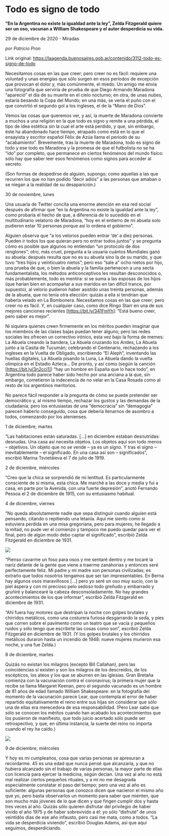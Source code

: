 # Todo es signo de todo

**“En la Argentina no existe la igualdad ante la ley”, Zelda Fitzgerald quiere ser un oso, vacunan a William Shakespeare y el autor desperdicia su vida.**

29 de diciembre de 2020 - Miradas

_por Patricio Pron_

Link original: https://laagenda.buenosaires.gob.ar/contenido/3112-todo-es-signo-de-todo



Necesitamos cosas en las que creer; pero creer no es fácil: requiere una voluntad y unas energías que sólo surgen en esos períodos de excepción que provocan el dolor y, más comúnmente, el miedo. Un amigo me envía una fotografía que serviría de prueba de que Diego Armando Maradona “apareció” el día de su muerte en el cielo nocturno; en otra, de unas nubes, estaría besando la Copa del Mundo; en una más, se vería el puño con el que convirtió el segundo gol a los ingleses, el de la “Mano de Dios”.




Vemos las cosas que queremos ver, y así, la muerte de Maradona convierte a muchos a una religión en la que todo es signo y remite a una pérdida, el tipo de idea estética sin la cual el arte está perdido, y que, sin embargo, éste ha abandonado hace tiempo, atrapado como está en lo que el ensayista y escritor español Félix de Azúa llama el período de su “acabamiento”. Brevemente, tras la muerte de Maradona, todo es signo de todo y ese todo es Maradona y la promesa de que el futbolista no se ha “ido” por completo, que permanece en ciertos fenómenos del mundo físico: sólo hay que saber leer esos fenómenos como signos para acceder al secreto.




(Son formas de despedirse de alguien, supongo; como aquellas a las que recurren los que no han podido “decir adiós” a las personas que amaban o se niegan a la realidad de su desaparición.)




30 de noviembre, lunes




Una usuaria de Twitter concita una enorme atención en esa red social después de afirmar que “en la Argentina no existe la igualdad ante la ley”, como probaría el hecho de que, a diferencia de lo sucedido en el multitudinario velatorio de Maradona, “hoy en el entierro de mi abuela solo pudieron estar 10 personas porque así lo ordena el gobierno”.




Alguien observa que “a los velorios pueden entrar ‘de’ a diez personas. Pueden ir todos los que quieran pero no entrar todos juntos” y se pregunta cómo es posible que algunos no entiendan “un protocolo de dos renglones”; otro, más cruel, pregunta a la usuaria cuántos Mundiales ganó su abuela: después resulta que no es su abuela sino la de su marido, y que tuvo “tres hijos y veinticuatro nietos”; pero eso “sale a” ocho nietos por hijo, una prueba de que, o bien la abuela y la familia pertenecen a una secta fundamentalista, los métodos anticonceptivos les resultan desconocidos o, más probablemente, todo es mentira: si se suma a las esposas de los hijos (que harían bien en acompañar a sus maridos en tan difícil trance, por supuesto), al velorio pudieron haber asistido unas treinta personas, además de la abuela, que no tenía otra elección: quizás a ella sí tendrían que haberla velado en La Bombonera. Necesitamos cosas en las que creer; pero creer no es fácil. Y, en cualquier caso, como dice Ringo Starr en una de sus mejores canciones recientes [https://bit.ly/341FmYh]: “Está bueno creer, pero saber es mejor”.




Ni siquiera quienes creen firmemente en los méritos pueden imaginar que los miembros de las clases bajas puedan tener alguno; pero las redes sociales les ofrecen un correctivo irónico, esta vez bajo la forma de memes: La Abuela creando la bandera, La Abuela cruzando los Andes, La Abuela junto a la Casita de Tucumán; celebrando el Centenario, rechazando a los ingleses en la Vuelta de Obligado, escribiendo “El Aleph”, inventando las huellas digitales, La Abuela pisando la Luna, La Abuela dando la vuelta olímpica en el Estadio Azteca… De pronto, y así como (según la canción [https://bit.ly/3n2ccj1]) “hay un hombre en España que lo hace todo”, en Argentina todo parece haber sido hecho por una anciana a la que, sin embargo, cometieron la indecencia de no velar en la Casa Rosada como al resto de los argentinos meritorios.




No parece fácil responder a la pregunta de cómo se puede pretender ser democrático y, al mismo tiempo, rechazar los gustos y las demandas de la ciudadanía; pero los entusiastas de una “democracia” sin “demagogia” parecen haberlo conseguido, cosa que debería llenarnos de asombro a todos, comenzando por los atenienses.




1 de diciembre, martes




“Las habitaciones están saturadas. […] en diciembre estaban desnutridas: desnudas. Una casa así necesita objetos. Los objetos aquí son todo menos – objetivos. Un objeto que no se vende – ya es un signo. Y tras el signo – inevitablemente – el significado. En una casa así son – significados”, escribió Marina Tsvietáieva el 7 de julio de 1919.




2 de diciembre, miércoles




“Creo que la chica se sorprendió de mi lentitud. Es particularmente consciente de sí misma, esta chica. Me marché a las doce y media y fui a casa, en parte por la Avenida, con una fuerte depresión”, anotó Fernando Pessoa el 2 de diciembre de 1915, con su entusiasmo habitual.




4 de diciembre, viernes




“No queda absolutamente nadie que sepa distinguir cuando alguien está pensando, citando o repitiendo una letanía. Aquí me siento como si estuviera perdida en una misa gregoriana, pero para mujeres; he llegado a la mitad, no pude ver el comienzo y tampoco me puedo quedar para ver el final, pero de algún modo debo captar el significado”, escribió Zelda Fitzgerald en diciembre de 1931.




![](https://cdn.flowlikemusic.com/files/images/34811/303e4bc0-c45a-48aa-9092-e884ee1830c4.jpg)




“Pienso cavarme un foso para osos y me sentaré dentro y me tocaré la nariz delante de la gente que viene a traerme zanahorias y entonces seré perfectamente feliz. Mi padre y mi madre son personas civilizadas; es extraño que todos nosotros tengamos que ser tan impresentables. En Berna hay algunos osos maravillosos […] pero yo seré un oso muy sucio, con la piel áspera y con mi precioso pelo sedoso todo greñudo y embarrado y gruñiré y balancearé la cabeza desconsoladamente. No hay grandes acontecimientos de los que informar”, escribió Zelda Fitzgerald en diciembre de 1931.




“Ahí fuera hay motores que destripan la noche con golpes brutales y chirridos metálicos, como una costurera furiosa desgarrando la seda, y pies que corren sobre el pavimento como un teatro que se vacía y pequeños ruidos y sólo tengo que escribirte las cosas como son”, escribió Zelda Fitzgerald en diciembre de 1931. (Y los golpes brutales y los chirridos metálicos duraron hasta un incendio de 1948: nueve mujeres murieron esa noche, y una fue Zelda.)




8 de diciembre, martes




Quizás no existan los milagros (excepto Bill Callahan), pero las coincidencias sí existen y son los milagros de los descreídos, de los escépticos, los ateos y los que se aburren en las iglesias. Gran Bretaña comienza con la vacunación contra el coronavirus; la primera mujer que la recibe se llama Margaret Keenan, pero el segundo vacunado es un hombre de 81 años de edad llamado William Shakespeare: en la fotografía del momento de la vacunación parece Lear, que contempla el error de haber repartido equitativamente el reino entre sus hijas sin considerar que sólo una de ellas era merecedora de esa responsabilidad. (Pero Lear sabe que sólo se conocen los méritos cuando han acabado los acontecimientos que los pusieron de manifiesto, que todo juicio acertado sólo puede ser retrospectivo, y que, en última instancia, la suerte del reino no importa cuando el rey ha caído.)




![](https://cdn.flowlikemusic.com/files/images/34812/7708d6cf-d60f-47a3-979d-61bb2eb5add0.jpg)




9 de diciembre, miércoles




Y hoy es mi cumpleaños, cosa que varias personas se apresuran a recordarme. 45 es una edad que nunca pensé que alcanzaría, y que no hubiera alcanzado sin el trabajo de varias personas, la mayor parte de ellas con licencia para ejercer la medicina, según decían. Una vez al año no está mal realizar ciertos pequeños rituales, y a mí no me desagrada especialmente constatar el paso del tiempo; pero una vez al año es suficiente: algunas personas que conozco dicen que nacieron el mismo año que yo, pero basta observarlos un momento para saber que mienten, que son mucho más jóvenes de lo que dicen y que fingen cumplir dos y hasta tres veces al año. Quizás sólo quieren disfrutar del privilegio de haber vivido el año 1975 y de haber sobrevivido a él: yo sólo “disfruté” de unos veintidós días de ese año infausto, pero casi me mata, como a todos. “La vida se desperdicia viviendo”, escribió Douglas Adams, así que aquí seguimos, desperdiciando.



